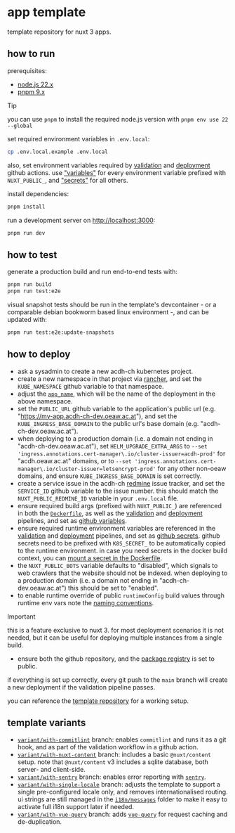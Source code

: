 # app template

template repository for nuxt 3 apps.

## how to run

prerequisites:

- [node.js 22.x](https://nodejs.org/en/download)
- [pnpm 9.x](https://pnpm.io/installation)

> [!TIP]
>
> you can use `pnpm` to install the required node.js version with `pnpm env use 22 --global`

set required environment variables in `.env.local`:

```bash
cp .env.local.example .env.local
```

also, set environment variables required by [validation](./.github/workflows/validate.yml) and
[deployment](./.github/workflows/build-deploy.yml) github actions. use
["variables"](https://github.com/acdh-oeaw/template-app-nuxt/settings/variables/actions) for every
environment variable prefixed with `NUXT_PUBLIC_`, and
["secrets"](https://github.com/acdh-oeaw/template-app-nuxt/settings/secrets/actions) for all others.

install dependencies:

```bash
pnpm install
```

run a development server on <http://localhost:3000>:

```bash
pnpm run dev
```

## how to test

generate a production build and run end-to-end tests with:

```bash
pnpm run build
pnpm run test:e2e
```

visual snapshot tests should be run in the template's devcontainer - or a comparable debian bookworm
based linux environment -, and can be updated with:

```bash
pnpm run test:e2e:update-snapshots
```

## how to deploy

- ask a sysadmin to create a new acdh-ch kubernetes project.
- create a new namespace in that project via [rancher](https://rancher.acdh-dev.oeaw.ac.at), and set
  the `KUBE_NAMESPACE` github variable to that namespace.
- adjust the [`app_name`](./.github/workflows/build-deploy.yml#L36), which will be the name of the
  deployment in the above namespace.
- set the `PUBLIC_URL` github variable to the application's public url (e.g.
  "https://my-app.acdh-ch-dev.oeaw.ac.at"), and set the `KUBE_INGRESS_BASE_DOMAIN` to the public
  url's base domain (e.g. "acdh-ch-dev.oeaw.ac.at").
- when deploying to a production domain (i.e. a domain not ending in "acdh-ch-dev.oeaw.ac.at"), set
  `HELM_UPGRADE_EXTRA_ARGS` to
  `--set 'ingress.annotations.cert-manager\.io/cluster-issuer=acdh-prod'` for "acdh.oeaw.ac.at"
  domains, or to `--set 'ingress.annotations.cert-manager\.io/cluster-issuer=letsencrypt-prod'` for
  any other non-oeaw domains, and ensure `KUBE_INGRESS_BASE_DOMAIN` is set correctly.
- create a service issue in the acdh-ch [redmine](https://redmine.acdh.oeaw.ac.at) issue tracker,
  and set the `SERVICE_ID` github variable to the issue number. this should match the
  `NUXT_PUBLIC_REDMINE_ID` variable in your `.env.local` file.
- ensure required build args (prefixed with `NUXT_PUBLIC_`) are referenced in both the
  [`Dockerfile`](./Dockerfile), as well as the [validation](./.github/workflows/validate.yml) and
  [deployment](./.github/workflows/build-deploy.yml) pipelines, and set as
  [github variables](https://github.com/acdh-oeaw/template-app-nuxt/settings/variables/actions).
- ensure required runtime environment variables are referenced in the
  [validation](./.github/workflows/validate.yml) and
  [deployment](./.github/workflows/build-deploy.yml) pipelines, and set as
  [github secrets](https://github.com/acdh-oeaw/template-app-nuxt/settings/secrets/actions). github
  secrets need to be prefixed with `K8S_SECRET_` to be automatically copied to the runtime
  environment. in case you need secrets in the docker build context, you can
  [mount a secret in the Dockerfile](https://docs.docker.com/build/building/secrets/).
- the `NUXT_PUBLIC_BOTS` variable defaults to "disabled", which signals to web crawlers that the
  website should not be indexed. when deploying to a production domain (i.e. a domain not ending in
  "acdh-ch-dev.oeaw.ac.at") this should be set to "enabled".
- to enable runtime override of public `runtimeConfig` build values through runtime env vars note
  the
  [naming conventions](https://nuxt.com/docs/guide/going-further/runtime-config#environment-variables).

> [!IMPORTANT]
>
> this is a feature exclusive to nuxt 3. for most deployment scenarios it is not needed, but it can
> be useful for deploying multiple instances from a single build.

- ensure both the github repository, and the
  [package registry](https://github.com/orgs/acdh-oeaw/packages/container/my-app/settings) is set to
  public.

if everything is set up correctly, every git push to the `main` branch will create a new deployment
if the validation pipeline passes.

you can reference the [template repository](https://github.com/acdh-oeaw/template-app-nuxt) for a
working setup.

## template variants

- [`variant/with-commitlint`](https://github.com/acdh-oeaw/template-app-nuxt/tree/variant/with-commitlint)
  branch: enables `commitlint` and runs it as a git hook, and as part of the validation workflow in
  a github action.
- [`variant/with-nuxt-content`](https://github.com/acdh-oeaw/template-app-nuxt/tree/variant/with-nuxt-content)
  branch: includes a basic `@nuxt/content` setup. note that `@nuxt/content` v3 includes a sqlite
  database, both server- and client-side.
- [`variant/with-sentry`](https://github.com/acdh-oeaw/template-app-nuxt/tree/variant/with-sentry)
  branch: enables error reporting with [`sentry`](https://acdh-ch.sentry.io).
- [`variant/with-single-locale`](https://github.com/acdh-oeaw/template-app-nuxt/tree/variant/with-single-locale)
  branch: adjusts the template to support a single pre-configured locale only, and removes
  internationalised routing. ui strings are still managed in the [`i18n/messages`](./i18n/messages)
  folder to make it easy to activate full i18n support later if needed.
- [`variant/with-vue-query`](https://github.com/acdh-oeaw/template-app-nuxt/tree/variant/with-vue-query)
  branch: adds [`vue-query`](https://tanstack.com/query/latest/docs/framework/vue/overview) for
  request caching and de-duplication.
